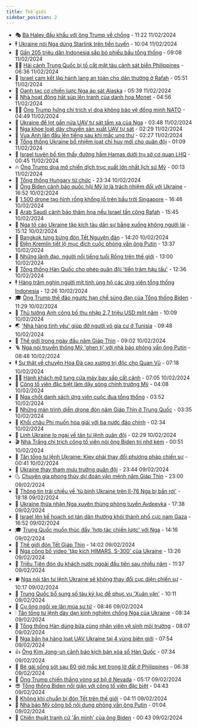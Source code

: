 ```yaml
---
title: Thế giới
sidebar_position: 2
---
```


<!-- vnexpress-the-gioi:START -->
- 🎭 [Bà Haley đấu khẩu với ông Trump về chồng](https://vnexpress.net/ba-haley-dau-khau-voi-ong-trump-ve-chong-4710972.html) - 11:22 11/02/2024
- 🕴 [Ukraine nói Nga dùng Starlink trên tiền tuyến](https://vnexpress.net/ukraine-noi-nga-dung-starlink-tren-tien-tuyen-4710961.html) - 10:04 11/02/2024
- 🤭 [Gần 205 triệu dân Indonesia sắp bỏ phiếu bầu tổng thống](https://vnexpress.net/gan-205-trieu-dan-indonesia-sap-bo-phieu-bau-tong-thong-4710950.html) - 09:08 11/02/2024
- 🧑‍💻 [Hải cảnh Trung Quốc bị tố cắt mặt tàu cảnh sát biển Philippines](https://vnexpress.net/hai-canh-trung-quoc-bi-to-cat-mat-tau-canh-sat-bien-philippines-4710928.html) - 06:36 11/02/2024
- 🦏 [Israel cam kết lập hành lang an toàn cho dân thường ở Rafah](https://vnexpress.net/israel-cam-ket-lap-hanh-lang-an-toan-cho-dan-thuong-o-rafah-4710929.html) - 05:51 11/02/2024
- 🦒 [Oanh tạc cơ chiến lược Nga áp sát Alaska](https://vnexpress.net/oanh-tac-co-chien-luoc-nga-ap-sat-alaska-4710925.html) - 05:39 11/02/2024
- 🌈 [Nhà hoạt động hất súp lên tranh của danh họa Monet](https://vnexpress.net/nha-hoat-dong-hat-sup-len-tranh-cua-danh-hoa-monet-4710916.html) - 04:56 11/02/2024
- 🧑‍🏫 [Ông Trump hứng chỉ trích vì dọa không bảo vệ đồng minh NATO](https://vnexpress.net/ong-trump-hung-chi-trich-vi-doa-khong-bao-ve-dong-minh-nato-4710918.html) - 04:49 11/02/2024
- 🐲 [Ukraine để lọt gần nửa UAV tự sát tầm xa của Nga](https://vnexpress.net/ukraine-de-lot-gan-nua-uav-tu-sat-tam-xa-cua-nga-4710898.html) - 03:48 11/02/2024
- 🦒 [Nga khoe loạt dây chuyền sản xuất UAV tự sát](https://vnexpress.net/nga-khoe-loat-day-chuyen-san-xuat-uav-tu-sat-4710872.html) - 02:29 11/02/2024
- 🐻 [Vua Anh lần đầu lên tiếng sau khi mắc ung thư](https://vnexpress.net/vua-anh-lan-dau-len-tieng-sau-khi-mac-ung-thu-4710894.html) - 02:27 11/02/2024
- 🚀 [Tổng thống Ukraine bổ nhiệm loạt chỉ huy mới cho quân đội](https://vnexpress.net/tong-thong-ukraine-bo-nhiem-loat-chi-huy-moi-cho-quan-doi-4710868.html) - 01:09 11/02/2024
- 🥰 [Israel tuyên bố tìm thấy đường hầm Hamas dưới trụ sở cơ quan LHQ](https://vnexpress.net/israel-tuyen-bo-tim-thay-duong-ham-hamas-duoi-tru-so-co-quan-lhq-4710850.html) - 00:45 11/02/2024
- 🔥 [Ông Trump dọa mở chiến dịch trục xuất lớn nhất lịch sử Mỹ](https://vnexpress.net/ong-trump-doa-mo-chien-dich-truc-xuat-lon-nhat-lich-su-my-4710849.html) - 00:13 11/02/2024
- 🥳 [Tổng thống Hungary từ chức](https://vnexpress.net/tong-thong-hungary-tu-chuc-4710847.html) - 23:34 10/02/2024
- 💼 [Ông Biden cảnh báo quốc hội Mỹ lơ là trách nhiệm đối với Ukraine](https://vnexpress.net/ong-biden-canh-bao-quoc-hoi-my-lo-la-trach-nhiem-doi-voi-ukraine-4710831.html) - 16:52 10/02/2024
- 🤡 [1.500 drone tạo hình rồng khổng lồ trên bầu trời Singapore](https://vnexpress.net/1-500-drone-tao-hinh-rong-khong-lo-tren-bau-troi-singapore-4710833.html) - 16:46 10/02/2024
- 🌁 [Arab Saudi cảnh báo thảm họa nếu Israel tấn công Rafah](https://vnexpress.net/arab-saudi-canh-bao-tham-hoa-neu-israel-tan-cong-rafah-4710825.html) - 15:45 10/02/2024
- 🤩 [Nga tố cáo Ukraine tập kích tàu dân sự bằng xuồng không người lái](https://vnexpress.net/nga-to-cao-ukraine-tap-kich-tau-dan-su-bang-xuong-khong-nguoi-lai-4710821.html) - 15:12 10/02/2024
- 🎉 [Bangkok tưng bừng đón Tết Nguyên đán](https://vnexpress.net/bangkok-tung-bung-don-tet-nguyen-dan-4710817.html) - 14:20 10/02/2024
- 🎉 [Điện Kremlin tiết lộ mục đích cuộc phỏng vấn ông Putin](https://vnexpress.net/dien-kremlin-tiet-lo-muc-dich-cuoc-phong-van-ong-putin-4710811.html) - 13:37 10/02/2024
- 🌁 [Những lãnh đạo, người nổi tiếng tuổi Rồng trên thế giới](https://vnexpress.net/nhung-lanh-dao-nguoi-noi-tieng-tuoi-rong-tren-the-gioi-4709902.html) - 13:00 10/02/2024
- 🌊 [Tổng thống Hàn Quốc cho phép quân đội &#39;tiền trảm hậu tấu&#39;](https://vnexpress.net/tong-thong-han-quoc-cho-phep-quan-doi-tien-tram-hau-tau-4710805.html) - 12:36 10/02/2024
- 🕴 [Hàng trăm nghìn người mít tinh ủng hộ các ứng viên tổng thống Indonesia](https://vnexpress.net/hang-tram-nghin-nguoi-mit-tinh-ung-ho-cac-ung-vien-tong-thong-indonesia-4710804.html) - 12:26 10/02/2024
- 🎓 [Ông Trump thề đảo ngược hạn chế súng đạn của Tổng thống Biden](https://vnexpress.net/ong-trump-the-dao-nguoc-han-che-sung-dan-cua-tong-thong-biden-4710797.html) - 11:29 10/02/2024
- 🦩 [Thủ tướng Anh công bố thu nhập 2,7 triệu USD một năm](https://vnexpress.net/thu-tuong-anh-cong-bo-thu-nhap-2-7-trieu-usd-mot-nam-4710789.html) - 10:09 10/02/2024
- 🌏 [&#39;Nhà hàng tình yêu&#39; giúp đỡ người vô gia cư ở Tunisia](https://vnexpress.net/nha-hang-tinh-yeu-giup-do-nguoi-vo-gia-cu-o-tunisia-4710779.html) - 09:48 10/02/2024
- 🌋 [Thế giới trong ngày đầu năm Giáp Thìn](https://vnexpress.net/the-gioi-trong-ngay-dau-nam-giap-thin-4710723.html) - 09:02 10/02/2024
- 🪜 [Nga nói truyền thông Mỹ &#39;ghen tị&#39; với nhà báo phỏng vấn ông Putin](https://vnexpress.net/nga-noi-truyen-thong-my-ghen-ti-voi-nha-bao-phong-van-ong-putin-4710774.html) - 08:48 10/02/2024
- 🕴 [Sự thật về chuyện Hoa Đà cạo xương trị độc cho Quan Vũ](https://vnexpress.net/su-that-ve-chuyen-hoa-da-cao-xuong-tri-doc-cho-quan-vu-4709566.html) - 07:18 10/02/2024
- 🧑‍🏫 [Hành khách mở tung cửa máy bay sắp cất cánh](https://vnexpress.net/hanh-khach-mo-tung-cua-may-bay-sap-cat-canh-4710768.html) - 07:05 10/02/2024
- 🌮 [Công tố viên đặc biệt làm dậy sóng chính trường Mỹ](https://vnexpress.net/cong-to-vien-dac-biet-lam-day-song-chinh-truong-my-4710716.html) - 04:08 10/02/2024
- 🚦 [Nga chốt danh sách ứng viên cuộc đua tổng thống](https://vnexpress.net/nga-chot-danh-sach-ung-vien-cuoc-dua-tong-thong-4710743.html) - 03:52 10/02/2024
- 💫 [Những màn trình diễn drone đón năm Giáp Thìn ở Trung Quốc](https://vnexpress.net/nhung-man-trinh-dien-drone-don-nam-giap-thin-o-trung-quoc-4710733.html) - 03:35 10/02/2024
- 🤡 [Khối châu Phi muốn hòa giải với ba nước đảo chính](https://vnexpress.net/khoi-chau-phi-muon-hoa-giai-voi-ba-nuoc-dao-chinh-4710735.html) - 02:34 10/02/2024
- 🦣 [Lính Ukraine lo ngại về tân tư lệnh quân đội](https://vnexpress.net/linh-ukraine-lo-ngai-ve-tan-tu-lenh-quan-doi-4710633.html) - 02:29 10/02/2024
- 🎬 [Nhà Trắng chỉ trích công tố viên nói ông Biden trí nhớ kém](https://vnexpress.net/nha-trang-chi-trich-cong-to-vien-noi-ong-biden-tri-nho-kem-4710718.html) - 00:51 10/02/2024
- 🎉 [Tân tổng tư lệnh Ukraine: Kiev phải thay đổi phương pháp chiến sự](https://vnexpress.net/tan-tong-tu-lenh-ukraine-kiev-phai-thay-doi-phuong-phap-chien-su-4710656.html) - 00:41 10/02/2024
- 🎡 [Ukraine thay tham mưu trưởng quân đội](https://vnexpress.net/ukraine-thay-tham-muu-truong-quan-doi-4710715.html) - 23:44 09/02/2024
- 🌜 [Chuyên gia phong thủy dự đoán vận mệnh năm Giáp Thìn](https://vnexpress.net/chuyen-gia-phong-thuy-du-doan-van-menh-nam-giap-thin-4710009.html) - 23:00 09/02/2024
- 🎡 [Thông tin trái chiều về &#39;tù binh Ukraine trên Il-76 Nga bị bắn rơi&#39;](https://vnexpress.net/thong-tin-trai-chieu-ve-tu-binh-ukraine-tren-il-76-nga-bi-ban-roi-4710706.html) - 18:18 09/02/2024
- 🤗 [Ukraine thừa nhận Nga xuyên thủng phòng tuyến Avdeevka](https://vnexpress.net/ukraine-thua-nhan-nga-xuyen-thung-phong-tuyen-avdeevka-4710707.html) - 17:38 09/02/2024
- 🦩 [Israel lên kế hoạch sơ tán dân thường khỏi thành phố cực nam Gaza](https://vnexpress.net/israel-len-ke-hoach-so-tan-dan-thuong-khoi-thanh-pho-cuc-nam-gaza-4710703.html) - 16:52 09/02/2024
- 🎓 [Trung Quốc muốn thúc đẩy &#39;hợp tác chiến lược&#39; với Nga](https://vnexpress.net/trung-quoc-muon-thuc-day-hop-tac-chien-luoc-voi-nga-4710643.html) - 14:16 09/02/2024
- 🌁 [Thế giới đón Tết Giáp Thìn](https://vnexpress.net/the-gioi-don-tet-giap-thin-4710619.html) - 14:02 09/02/2024
- 🤩 [Nga công bố video &#39;tập kích HIMARS, S-300&#39; của Ukraine](https://vnexpress.net/nga-cong-bo-video-tap-kich-himars-s-300-cua-ukraine-4710647.html) - 13:26 09/02/2024
- 👹 [Triều Tiên đón du khách nước ngoài đầu tiên sau nhiều năm](https://vnexpress.net/trieu-tien-don-du-khach-nuoc-ngoai-dau-tien-sau-nhieu-nam-4710629.html) - 11:37 09/02/2024
- ⛽️ [Nga nói tân tư lệnh Ukraine sẽ không thay đổi cục diện chiến sự](https://vnexpress.net/nga-noi-tan-tu-lenh-ukraine-se-khong-thay-doi-cuc-dien-chien-su-4710606.html) - 10:17 09/02/2024
- 🚀 [Trung Quốc bổ sung số tàu kỷ lục để phục vụ &#39;Xuân vận&#39;](https://vnexpress.net/trung-quoc-bo-sung-so-tau-ky-luc-de-phuc-vu-xuan-van-4710603.html) - 10:11 09/02/2024
- 🎡 [Cụ ông ngồi xe lăn múa sư tử](https://vnexpress.net/cu-ong-ngoi-xe-lan-mua-su-tu-4710591.html) - 08:46 09/02/2024
- 🕯 [Tân tổng tư lệnh dày dạn kinh nghiệm chống Nga của Ukraine](https://vnexpress.net/tan-tong-tu-lenh-day-dan-kinh-nghiem-chong-nga-cua-ukraine-4710451.html) - 08:34 09/02/2024
- 🐻 [Tổng thống Hàn dùng bữa cùng nhân viên vệ sinh môi trường](https://vnexpress.net/tong-thong-han-dung-bua-cung-nhan-vien-ve-sinh-moi-truong-4710581.html) - 08:07 09/02/2024
- 🚦 [Nga bắn hạ hàng loạt UAV Ukraine tại 4 vùng biên giới](https://vnexpress.net/nga-ban-ha-hang-loat-uav-ukraine-tai-4-vung-bien-gioi-4710572.html) - 07:54 09/02/2024
- 👍 [Ông Kim Jong-un cảnh báo kịch bản xóa sổ Hàn Quốc](https://vnexpress.net/ong-kim-jong-un-canh-bao-kich-ban-xoa-so-han-quoc-4710569.html) - 07:34 09/02/2024
- 🚀 [Bé gái sống sót sau 60 giờ mắc kẹt trong lở đất ở Philippines](https://vnexpress.net/be-gai-song-sot-sau-60-gio-mac-ket-trong-lo-dat-o-philippines-4710549.html) - 06:38 09/02/2024
- 🌮 [Ông Trump chiến thắng vòng sơ bộ ở Nevada](https://vnexpress.net/ong-trump-chien-thang-vong-so-bo-o-nevada-4710540.html) - 05:17 09/02/2024
- 😎 [Tổng thống Biden nổi giận với công tố viên đặc biệt](https://vnexpress.net/tong-thong-biden-noi-gian-voi-cong-to-vien-dac-biet-4710527.html) - 04:43 09/02/2024
- 🐲 [Không khí chuẩn bị đón Tết trên thế giới](https://vnexpress.net/khong-khi-chuan-bi-don-tet-tren-the-gioi-4710501.html) - 04:11 09/02/2024
- 💫 [Nhà báo Mỹ công bố nội dung phỏng vấn ông Putin](https://vnexpress.net/nha-bao-my-cong-bo-noi-dung-phong-van-ong-putin-4710453.html) - 01:04 09/02/2024
- 👀 [Chiến thuật tranh cử &#39;ẩn mình&#39; của ông Biden](https://vnexpress.net/chien-thuat-tranh-cu-an-minh-cua-ong-biden-4709713.html) - 00:43 09/02/2024<!-- vnexpress-the-gioi:END -->